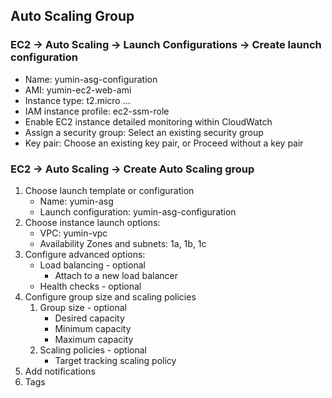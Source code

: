## Auto Scaling Group

### EC2 -> Auto Scaling -> Launch Configurations -> Create launch configuration
+ Name: yumin-asg-configuration
+ AMI: yumin-ec2-web-ami
+ Instance type: t2.micro ...
+ IAM instance profile: ec2-ssm-role
+ Enable EC2 instance detailed monitoring within CloudWatch
+ Assign a security group: Select an existing security group
+ Key pair: Choose an existing key pair, or Proceed without a key pair

### EC2 -> Auto Scaling -> Create Auto Scaling group
1. Choose launch template or configuration
    + Name: yumin-asg
    + Launch configuration: yumin-asg-configuration
2. Choose instance launch options:
    + VPC: yumin-vpc
    + Availability Zones and subnets: 1a, 1b, 1c
3. Configure advanced options:
    + Load balancing - optional
        - Attach to a new load balancer
    + Health checks - optional
4. Configure group size and scaling policies
    1. Group size - optional
        + Desired capacity
        + Minimum capacity
        + Maximum capacity
    2. Scaling policies - optional
        + Target tracking scaling policy
5. Add notifications
6. Tags
